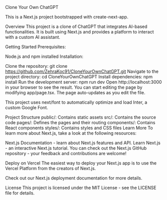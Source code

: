 Clone Your Own ChatGPT

This is a Next.js project bootstrapped with create-next-app.

Overview
This project is a clone of ChatGPT that integrates AI-based functionalities. It is built using Next.js and provides a platform to interact with a custom AI assistant.

Getting Started
Prerequisites:

Node.js and npm installed
Installation:

Clone the repository:
git clone https://github.com/ZehraKoc91/CloneYourOwnChatGPT.git
Navigate to the project directory:
cd CloneYourOwnChatGPT
Install dependencies:
npm install
Run the development server:
npm run dev
Open http://localhost:3000 in your browser to see the result.
You can start editing the page by modifying app/page.tsx. The page auto-updates as you edit the file.

This project uses next/font to automatically optimize and load Inter, a custom Google Font.

Project Structure
public/: Contains static assets
src/: Contains the source code
pages/: Defines the pages and their routing
components/: Contains React components
styles/: Contains styles and CSS files
Learn More
To learn more about Next.js, take a look at the following resources:

Next.js Documentation - learn about Next.js features and API.
Learn Next.js - an interactive Next.js tutorial.
You can check out the Next.js GitHub repository - your feedback and contributions are welcome!

Deploy on Vercel
The easiest way to deploy your Next.js app is to use the Vercel Platform from the creators of Next.js.

Check out our Next.js deployment documentation for more details.

License
This project is licensed under the MIT License - see the LICENSE file for details.

